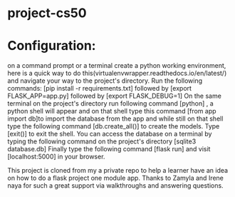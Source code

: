# project-cs50
# Configuration:
on a command prompt or a terminal create a python working environment, here is a quick way to do this(virtualenvwrapper.readthedocs.io/en/latest/) and navigate your way 
			   to the project's directory.
			   Run the following commands: [pip install -r requirements.txt] followed by [export FLASK_APP=app.py] followed by [export FLASK_DEBUG=1]
			   On the same terminal on the project's directory run following command [python] , a python shell will appear and on that shell type this command [from app import db]to import the database from the app and while still on that shell type the following command [db.create_all()] to create the models. 
			   Type [exit()] to exit the shell.
			   You can access the database on a terminal by typing the following command on the project's directory [sqlite3 database.db]
			   Finally type the following command [flask run] and visit [localhost:5000] in your browser.

This project is cloned from my a private repo to help a learner have an idea on how to do a flask project one module app.
Thanks to Zamyla and Irene naya for such a great support via walkthroughs and answering questions.
